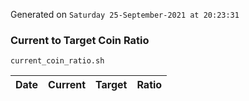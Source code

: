 Generated on `Saturday 25-September-2021 at 20:23:31`

### Current to Target Coin Ratio
`current_coin_ratio.sh`

Date|Current|Target|Ratio
---|---|---|---
